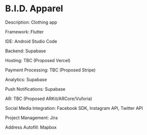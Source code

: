 # B.I.D. Apparel

Description: Clothing app

Framework: Flutter

IDE: Android Studio Code

Backend: Supabase

Hosting: TBC (Proposed Vercel)

Payment Processing: TBC (Proposed Stripe)

Analytics: Supabase

Push Notifications: Supabase

AR: TBC (Proposed ARKit/ARCore/Vuforia)

Social Media Integration: Facebook SDK, Instagram API, Twitter API

Project Management: Jira

Address Autofill: Mapbox
